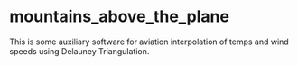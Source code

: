 # mountains_above_the_plane
This is some auxiliary software for aviation interpolation of temps and wind speeds using Delauney Triangulation. 
